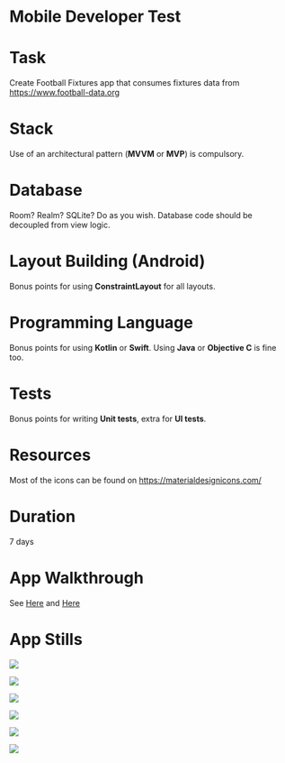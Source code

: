 # Mobile Developer Test

# Task

Create Football Fixtures app that consumes fixtures data from https://www.football-data.org

# Stack

Use of an architectural pattern (**MVVM** or **MVP**) is compulsory.

# Database

Room? Realm? SQLite? Do as you wish. Database code should be decoupled from view logic.

# Layout Building (Android)

Bonus points for using **ConstraintLayout** for all layouts.

# Programming Language

Bonus points for using **Kotlin** or **Swift**. Using **Java** or **Objective C** is fine too.

# Tests

Bonus points for writing **Unit tests**, extra for **UI tests**.

# Resources

Most of the icons can be found on https://materialdesignicons.com/

# Duration

7 days

# App Walkthrough

See [Here](https://media.giphy.com/media/fjxPP7s7aQBVurpiJg/giphy.gif) and [Here](https://media.giphy.com/media/WgQrj8VE8Emuxv3Xhu/giphy.gif)

# App Stills
![](https://d2mxuefqeaa7sj.cloudfront.net/s_84B2F0274F1EB21AB285624EA9384FFDC9DAD72BF89B67521A78B193296362CB_1543350092788_IMAGE+2018-11-27+212127.jpg)


![](https://d2mxuefqeaa7sj.cloudfront.net/s_84B2F0274F1EB21AB285624EA9384FFDC9DAD72BF89B67521A78B193296362CB_1543350082681_IMAGE+2018-11-27+212116.jpg)

![](https://d2mxuefqeaa7sj.cloudfront.net/s_84B2F0274F1EB21AB285624EA9384FFDC9DAD72BF89B67521A78B193296362CB_1543355439724_competition-148+draggedImage.png)


![](https://d2mxuefqeaa7sj.cloudfront.net/s_84B2F0274F1EB21AB285624EA9384FFDC9DAD72BF89B67521A78B193296362CB_1543355439702_competition-157+draggedImage.png)

![](https://d2mxuefqeaa7sj.cloudfront.net/s_84B2F0274F1EB21AB285624EA9384FFDC9DAD72BF89B67521A78B193296362CB_1543355439750_competition-218+draggedImage.png)


![](https://d2mxuefqeaa7sj.cloudfront.net/s_84B2F0274F1EB21AB285624EA9384FFDC9DAD72BF89B67521A78B193296362CB_1543355439742_competition-247+draggedImage.png)


